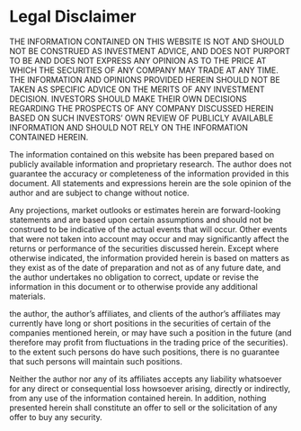 # Legal Disclaimer

THE INFORMATION CONTAINED ON THIS WEBSITE IS NOT AND SHOULD NOT BE CONSTRUED AS INVESTMENT ADVICE, AND DOES NOT PURPORT TO BE AND DOES NOT EXPRESS ANY OPINION AS TO THE PRICE AT WHICH THE SECURITIES OF ANY COMPANY MAY TRADE AT ANY TIME.  THE INFORMATION AND OPINIONS PROVIDED HEREIN SHOULD NOT BE TAKEN AS SPECIFIC ADVICE ON THE MERITS OF ANY INVESTMENT DECISION.  INVESTORS SHOULD MAKE THEIR OWN DECISIONS REGARDING THE PROSPECTS OF ANY COMPANY DISCUSSED HEREIN BASED ON SUCH INVESTORS’ OWN REVIEW OF PUBLICLY AVAILABLE INFORMATION AND SHOULD NOT RELY ON THE INFORMATION CONTAINED HEREIN.

The information contained on this website has been prepared based on publicly available information and proprietary research.  The author does not guarantee the accuracy or completeness of the information provided in this document.  All statements and expressions herein are the sole opinion of the author and are subject to change without notice.

Any projections, market outlooks or estimates herein are forward-looking statements and are based upon certain assumptions and should not be construed to be indicative of the actual events that will occur.  Other events that were not taken into account may occur and may significantly affect the returns or performance of the securities discussed herein.  Except where otherwise indicated, the information provided herein is based on matters as they exist as of the date of preparation and not as of any future date, and the author undertakes no obligation to correct, update or revise the information in this document or to otherwise provide any additional materials.

the author, the author’s affiliates, and clients of the author’s affiliates may currently have long or short positions in the securities of certain of the companies mentioned herein, or may have such a position in the future (and therefore may profit from fluctuations in the trading price of the securities).  to the extent such persons do have such positions, there is no guarantee that such persons will maintain such positions.

Neither the author nor any of its affiliates accepts any liability whatsoever for any direct or consequential loss howsoever arising, directly or indirectly, from any use of the information contained herein. In addition, nothing presented herein shall constitute an offer to sell or the solicitation of any offer to buy any security.

